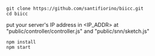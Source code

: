 ``` shell
git clone https://github.com/santifiorino/biicc.git
cd biicc
```
put your server's IP address in <IP_ADDR> at "public/controller/controller.js" and "public/snn/sketch.js"
``` shell
npm install
npm start
```